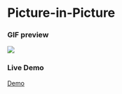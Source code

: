 # Picture-in-Picture


### GIF preview
![](https://github.com/introvette/Picture-in-Picture/picture-in-picture.gif)

### Live Demo
[Demo](https://introvette.github.io/Picture-in-Picture/)
